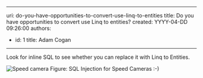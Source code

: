 

---
uri: do-you-have-opportunities-to-convert-use-linq-to-entities
title: Do you have opportunities to convert use Linq to entities?
created: YYYY-04-DD 09:26:00
authors:
  - id: 1
    title: Adam Cogan
---




<span class='intro'> <p><span lang="EN-AU">Look for inline SQL​ to see whether you can replace it with Linq to Entities.</span></p> </span>

<img class="ms-rteCustom-ImageArea" border="0" alt="Speed camera" src="/PublishingImages/speed-camera.jpg" /> <span class="ms-rteCustom-FigureNormal">Figure&#58; SQL Injection for Speed Cameras &#58;-)</span><span class="ms-rteCustom-FigureNormal"></span>


